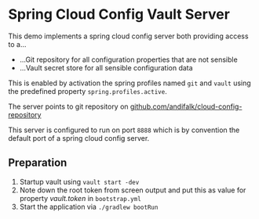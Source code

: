 # Spring Cloud Config Vault Server

This demo implements a spring cloud config server both providing access to a...

* ...Git repository for all configuration properties that are not sensible
* ...Vault secret store for all sensible configuration data

This is enabled by activation the spring profiles named `git` and `vault` using the
predefined property `spring.profiles.active`.

The server points to git repository on [github.com/andifalk/cloud-config-repository](https://github.com/andifalk/cloud-config-repository)

This server is configured to run on port `8888` which is by convention the default
port of a spring cloud config server.

## Preparation

1. Startup vault using `vault start -dev`
2. Note down the root token from screen output and put this as value for property _vault.token_ in `bootstrap.yml`
3. Start the application via `./gradlew bootRun`

